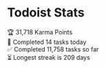 
# Todoist Stats

<!-- TODO-IST:START -->
🏆  31,718 Karma Points           
🌸  Completed 14 tasks today           
✅  Completed 11,758 tasks so far           
⏳  Longest streak is 209 days
<!-- TODO-IST:END -->

